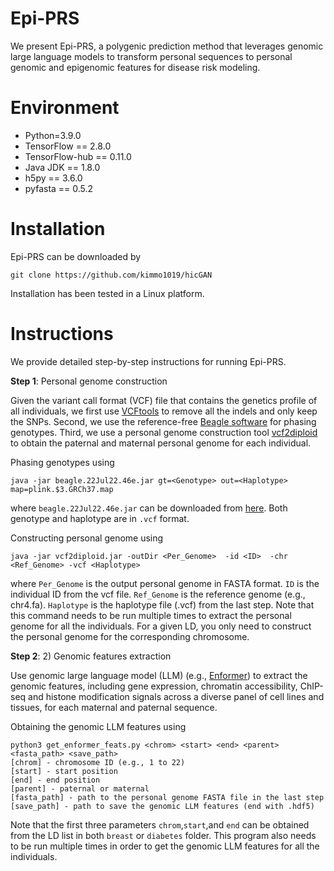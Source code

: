 # Epi-PRS
We present Epi-PRS, a polygenic prediction method that leverages genomic large language models to transform personal sequences to personal genomic and epigenomic features for disease risk modeling.

# Environment
- Python=3.9.0
- TensorFlow == 2.8.0
- TensorFlow-hub == 0.11.0
- Java JDK == 1.8.0
- h5py == 3.6.0
- pyfasta == 0.5.2

# Installation
Epi-PRS can be downloaded by
```shell
git clone https://github.com/kimmo1019/hicGAN
```
Installation has been tested in a Linux platform.

# Instructions
We provide detailed step-by-step instructions for running Epi-PRS.

**Step 1**: Personal genome construction

Given the variant call format (VCF) file that contains the genetics profile of all individuals, we first use [VCFtools](https://vcftools.sourceforge.net/) to remove all the indels and only keep the SNPs. Second, we use the reference-free [Beagle software](https://faculty.washington.edu/browning/beagle/beagle.html#download) for phasing genotypes. Third, we use a personal genome construction tool [vcf2diploid](https://github.com/abyzovlab/vcf2diploid) to obtain the paternal and maternal personal genome for each individual.

Phasing genotypes using 

```shell
java -jar beagle.22Jul22.46e.jar gt=<Genotype> out=<Haplotype> map=plink.$3.GRCh37.map
```
where `beagle.22Jul22.46e.jar` can be downloaded from [here](https://faculty.washington.edu/browning/beagle/beagle.22Jul22.46e.jar). Both genotype and haplotype are in `.vcf` format.

Constructing personal genome using

```shell
java -jar vcf2diploid.jar -outDir <Per_Genome>  -id <ID>  -chr <Ref_Genome> -vcf <Haplotype>
```
where `Per_Genome` is the output personal genome in FASTA format. `ID` is the individual ID from the vcf file. `Ref_Genome` is the reference genome (e.g., chr4.fa). `Haplotype` is the haplotype file (.vcf) from the last step. Note that this command needs to be run multiple times to extract the personal genome for all the individuals. For a given LD, you only need to construct the personal genome for the corresponding chromosome.

**Step 2**: 2)	Genomic features extraction

Use genomic large language model (LLM) (e.g., [Enformer](https://www.nature.com/articles/s41592-021-01252-x)) to extract the genomic features, including gene expression, chromatin accessibility, ChIP-seq and histone modification signals across a diverse panel of cell lines and tissues, for each maternal and paternal sequence.

Obtaining the genomic LLM features using
```shell
python3 get_enformer_feats.py <chrom> <start> <end> <parent> <fasta_path> <save_path>
[chrom] - chromosome ID (e.g., 1 to 22)
[start] - start position
[end] - end position
[parent] - paternal or maternal
[fasta_path] - path to the personal genome FASTA file in the last step
[save_path] - path to save the genomic LLM features (end with .hdf5)
```
Note that the first three parameters `chrom`,`start`,and `end` can be obtained from the LD list in both `breast` or `diabetes` folder. This program also needs to be run multiple times in order to get the genomic LLM features for all the individuals.













